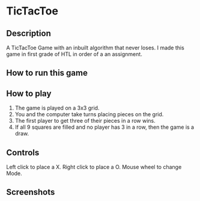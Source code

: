 # TicTacToe
## Description
A TicTacToe Game with an inbuilt algorithm that never loses.
I made this game in first grade of HTL in order of a an assignment.

## How to run this game


## How to play

1. The game is played on a 3x3 grid.
2. You and the computer take turns placing pieces on the grid.
3. The first player to get three of their pieces in a row wins.
4. If all 9 squares are filled and no player has 3 in a row, then the game is a draw.

## Controls
Left click to place a X.
Right click to place a O.
Mouse wheel to change Mode.

## Screenshots    
